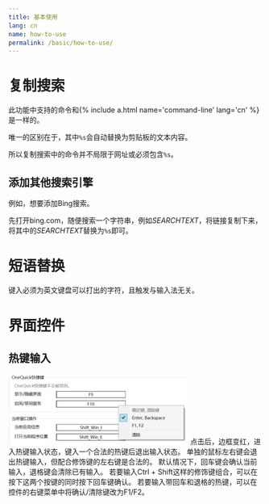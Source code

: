 ```yaml
---
title: 基本使用
lang: cn
name: how-to-use
permalink: /basic/how-to-use/
---
```


# 复制搜索

此功能中支持的命令和{% include a.html name='command-line' lang='cn' %}是一样的。

唯一的区别在于，其中`%s`会自动替换为剪贴板的文本内容。

所以复制搜索中的命令并不局限于网址或必须包含`%s`。

## 添加其他搜索引擎

例如，想要添加Bing搜索。

先打开bing.com，随便搜索一个字符串，例如*SEARCHTEXT*，将链接复制下来，将其中的*SEARCHTEXT*替换为`%s`即可。


# 短语替换

键入必须为英文键盘可以打出的字符，且触发与输入法无关。


# 界面控件

## 热键输入

<img src="/img/shot/hotkey-control_cn.png" style="max-height: 10em;">  
点击后，边框变红，进入热键输入状态，键入一个合法的热键后退出输入状态。  
单独的鼠标左右键会退出热键输入，但配合修饰键的左右键是合法的。  
默认情况下，回车键会确认当前输入，退格键会清除已有输入。  
若要输入Ctrl + Shift这样的修饰键组合，可以在按下这两个按键的同时按下回车键确认。  
若要输入带回车和退格的热键，可以在控件的右键菜单中将确认/清除键改为F1/F2。  
